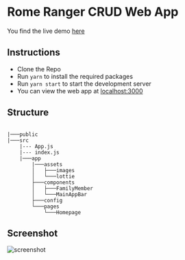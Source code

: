 # Rome Ranger CRUD Web App

You find the live demo [here](https://romerangergo-internship-test.netlify.com)

## Instructions
- Clone the Repo
- Run `yarn` to install the required packages
- Run `yarn start` to start the development server
- You can view the web app at [localhost:3000](http://localhost:3000)

## Structure

```console

|───public
|───src
    |--- App.js
    |--- index.js
    |───app
        |───assets
        │   ├───images
        │   └───lottie
        ├───components
        │   ├───FamilyMember
        │   └───MainAppBar
        ├───config
        └───pages
            └───Homepage
```
## Screenshot

![screenshot](https://i.postimg.cc/MKQqSBxr/romeranger.png)
